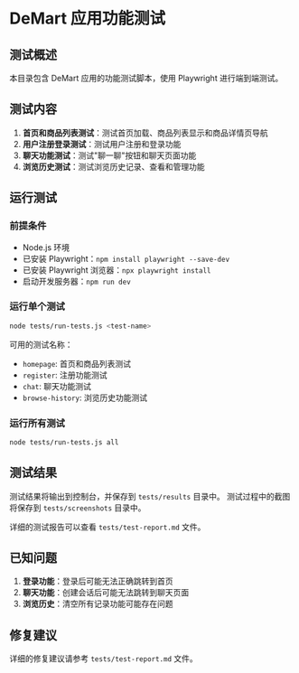 # DeMart 应用功能测试

## 测试概述

本目录包含 DeMart 应用的功能测试脚本，使用 Playwright 进行端到端测试。

## 测试内容

1. **首页和商品列表测试**：测试首页加载、商品列表显示和商品详情页导航
2. **用户注册登录测试**：测试用户注册和登录功能
3. **聊天功能测试**：测试"聊一聊"按钮和聊天页面功能
4. **浏览历史测试**：测试浏览历史记录、查看和管理功能

## 运行测试

### 前提条件

- Node.js 环境
- 已安装 Playwright：`npm install playwright --save-dev`
- 已安装 Playwright 浏览器：`npx playwright install`
- 启动开发服务器：`npm run dev`

### 运行单个测试

```bash
node tests/run-tests.js <test-name>
```

可用的测试名称：
- `homepage`: 首页和商品列表测试
- `register`: 注册功能测试
- `chat`: 聊天功能测试
- `browse-history`: 浏览历史功能测试

### 运行所有测试

```bash
node tests/run-tests.js all
```

## 测试结果

测试结果将输出到控制台，并保存到 `tests/results` 目录中。
测试过程中的截图将保存到 `tests/screenshots` 目录中。

详细的测试报告可以查看 `tests/test-report.md` 文件。

## 已知问题

1. **登录功能**：登录后可能无法正确跳转到首页
2. **聊天功能**：创建会话后可能无法跳转到聊天页面
3. **浏览历史**：清空所有记录功能可能存在问题

## 修复建议

详细的修复建议请参考 `tests/test-report.md` 文件。 